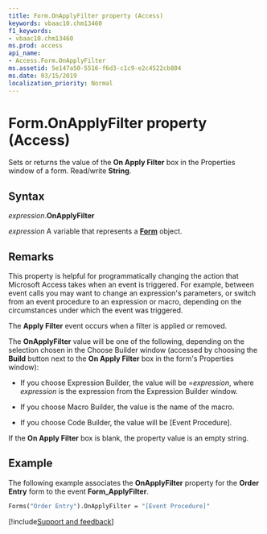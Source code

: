```yaml
---
title: Form.OnApplyFilter property (Access)
keywords: vbaac10.chm13460
f1_keywords:
- vbaac10.chm13460
ms.prod: access
api_name:
- Access.Form.OnApplyFilter
ms.assetid: 5e147a50-5516-f6d3-c1c9-e2c4522cb804
ms.date: 03/15/2019
localization_priority: Normal
---
```



# Form.OnApplyFilter property (Access)

Sets or returns the value of the **On Apply Filter** box in the Properties window of a form. Read/write **String**.


## Syntax

_expression_.**OnApplyFilter**

_expression_ A variable that represents a **[Form](Access.Form.md)** object.


## Remarks

This property is helpful for programmatically changing the action that Microsoft Access takes when an event is triggered. For example, between event calls you may want to change an expression's parameters, or switch from an event procedure to an expression or macro, depending on the circumstances under which the event was triggered. 

The **Apply Filter** event occurs when a filter is applied or removed.

The **OnApplyFilter** value will be one of the following, depending on the selection chosen in the Choose Builder window (accessed by choosing the **Build** button next to the **On Apply Filter** box in the form's Properties window):

- If you choose Expression Builder, the value will be =_expression_, where _expression_ is the expression from the Expression Builder window.
    
- If you choose Macro Builder, the value is the name of the macro. 
    
- If you choose Code Builder, the value will be [Event Procedure]. 
    
If the **On Apply Filter** box is blank, the property value is an empty string.


## Example

The following example associates the **OnApplyFilter** property for the **Order Entry** form to the event **Form_ApplyFilter**.

```vb
Forms("Order Entry").OnApplyFilter = "[Event Procedure]"
```



[!include[Support and feedback](~/includes/feedback-boilerplate.md)]
